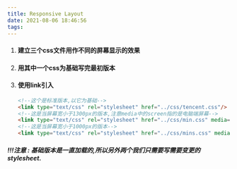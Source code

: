 ```yaml
---
title: Responsive Layout
date: 2021-08-06 18:46:56
tags:
---
```


1. #### 建立三个css文件用作不同的屏幕显示的效果

2. #### 用其中一个css为基础写完最初版本

3. #### 使用link引入

   ```html
   <!--这个是标准版本,以它为基础-->
   <link type="text/css" rel="stylesheet" href="../css/tencent.css"/>
   <!--这是当屏幕宽小于1300px的版本,注意media中的screen指的是电脑端屏幕-->
   <link type="text/css" rel="stylesheet" href="../css/min.css" media="screen and (max-width:1300px)" />
   <!--这是当屏幕宽小于1000px的版本-->
   <link type="text/css" rel="stylesheet" href="../css/mins.css" media="screen and (max-width:1000px)" />
   ```

   

##### !!!注意 : 基础版本是一直加载的,所以另外两个我们只需要写需要变更的stylesheet.
